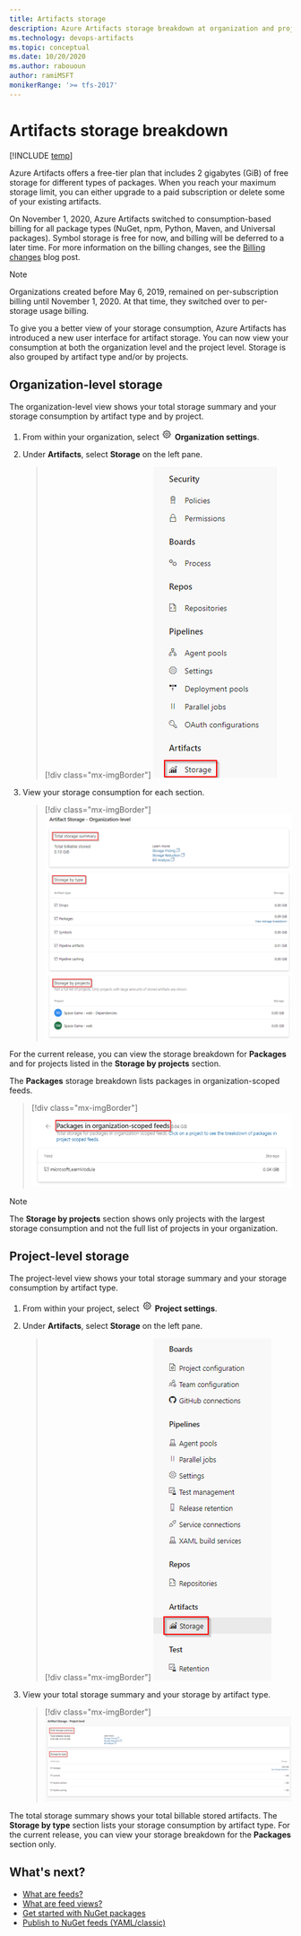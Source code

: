 ```yaml
---
title: Artifacts storage
description: Azure Artifacts storage breakdown at organization and project levels to show data consumption by project and artifact type.
ms.technology: devops-artifacts
ms.topic: conceptual
ms.date: 10/20/2020
ms.author: rabououn
author: ramiMSFT
monikerRange: '>= tfs-2017'
---
```


# Artifacts storage breakdown

[!INCLUDE [temp](../includes/version-tfs-2017-through-vsts.md)]

Azure Artifacts offers a free-tier plan that includes 2 gigabytes (GiB) of free storage for different types of packages. When you reach your maximum storage limit, you can either upgrade to a paid subscription or delete some of your existing artifacts.

On November 1, 2020, Azure Artifacts switched to consumption-based billing for all package types (NuGet, npm, Python, Maven, and Universal packages). Symbol storage is free for now, and billing will be deferred to a later time. For more information on the billing changes, see the [Billing changes](https://devblogs.microsoft.com/devops/azure-artifacts-billing-changes-coming-october-2020/) blog post.

> [!NOTE]
> Organizations created before May 6, 2019, remained on per-subscription billing until November 1, 2020. At that time, they switched over to per-storage usage billing.

To give you a better view of your storage consumption, Azure Artifacts has introduced a new user interface for artifact storage. You can now view your consumption at both the organization level and the project level. Storage is also grouped by artifact type and/or by projects.

## Organization-level storage

The organization-level view shows your total storage summary and your storage consumption by artifact type and by project.

1. From within your organization, select ![gear icon](../media/icons/gear-icon.png) **Organization settings**.

1. Under **Artifacts**, select **Storage** on the left pane.

    > [!div class="mx-imgBorder"]
    > ![Screenshot that shows a menu in organization settings with artifact storage highlighted.](media/artifact-storage-navigation.png)

1. View your storage consumption for each section.

    > [!div class="mx-imgBorder"]
    > ![Screenshot of organization-level artifact storage, with sections for summary, type, and projects.](media/org-level-storage.png)

For the current release, you can view the storage breakdown for **Packages** and for projects listed in the **Storage by projects** section.

The **Packages** storage breakdown lists packages in organization-scoped feeds.

> [!div class="mx-imgBorder"]
> ![Screenshot that shows packages in organization-scoped feeds.](media/packages-org-scoped-feeds.png)

> [!NOTE]
> The **Storage by projects** section shows only projects with the largest storage consumption and not the full list of projects in your organization.

## Project-level storage

The project-level view shows your total storage summary and your storage consumption by artifact type.

1. From within your project, select ![gear icon](../media/icons/gear-icon.png) **Project settings**.

1. Under **Artifacts**, select **Storage** on the left pane.

    > [!div class="mx-imgBorder"]
    > ![Screenshot that shows a menu in project settings with artifact storage highlighted.](media/artifacts-storage-navigation-project-level.png)

1. View your total storage summary and your storage by artifact type.

    > [!div class="mx-imgBorder"]
    > ![Screenshot of project-level artifact storage, with sections for summary and type.](media/project-level-storage.png)

The total storage summary shows your total billable stored artifacts. The **Storage by type** section lists your storage consumption by artifact type. For the current release, you can view your storage breakdown for the **Packages** section only.

## What's next?

- [What are feeds?](concepts/feeds.md)
- [What are feed views?](concepts/views.md)
- [Get started with NuGet packages](get-started-nuget.md)
- [Publish to NuGet feeds (YAML/classic)](../pipelines/artifacts/nuget.md)
